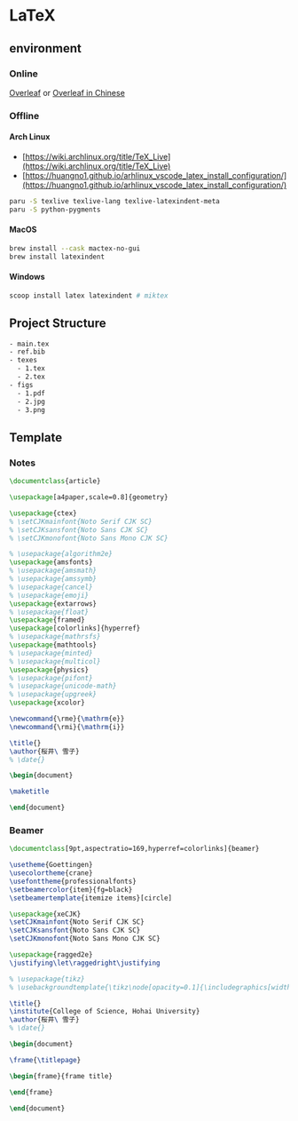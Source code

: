 # LaTeX

## environment

### Online

[Overleaf](https://www.overleaf.com/) or [Overleaf in Chinese](https://cn.overleaf.com/)

### Offline

#### Arch Linux

- [https://wiki.archlinux.org/title/TeX_Live](https://wiki.archlinux.org/title/TeX_Live)
- [https://huangno1.github.io/arhlinux_vscode_latex_install_configuration/](https://huangno1.github.io/arhlinux_vscode_latex_install_configuration/)

```sh
paru -S texlive texlive-lang texlive-latexindent-meta
paru -S python-pygments
```

#### MacOS

```sh
brew install --cask mactex-no-gui
brew install latexindent
```

#### Windows

```sh
scoop install latex latexindent # miktex
```

## Project Structure

```sh
- main.tex
- ref.bib
- texes
  - 1.tex
  - 2.tex
- figs
  - 1.pdf
  - 2.jpg
  - 3.png
```

## Template

### Notes

```latex
\documentclass{article}

\usepackage[a4paper,scale=0.8]{geometry}

\usepackage{ctex}
% \setCJKmainfont{Noto Serif CJK SC}
% \setCJKsansfont{Noto Sans CJK SC}
% \setCJKmonofont{Noto Sans Mono CJK SC}

% \usepackage{algorithm2e}
\usepackage{amsfonts}
% \usepackage{amsmath}
% \usepackage{amssymb}
% \usepackage{cancel}
% \usepackage{emoji}
\usepackage{extarrows}
% \usepackage{float}
\usepackage{framed}
\usepackage[colorlinks]{hyperref}
% \usepackage{mathrsfs}
\usepackage{mathtools}
% \usepackage{minted}
% \usepackage{multicol}
\usepackage{physics}
% \usepackage{pifont}
% \usepackage{unicode-math}
% \usepackage{upgreek}
\usepackage{xcolor}

\newcommand{\rme}{\mathrm{e}}
\newcommand{\rmi}{\mathrm{i}}

\title{}
\author{桜井\ 雪子}
% \date{}

\begin{document}

\maketitle

\end{document}
```

### Beamer

```latex
\documentclass[9pt,aspectratio=169,hyperref=colorlinks]{beamer}

\usetheme{Goettingen}
\usecolortheme{crane}
\usefonttheme{professionalfonts}
\setbeamercolor{item}{fg=black}
\setbeamertemplate{itemize items}[circle]

\usepackage{xeCJK}
\setCJKmainfont{Noto Serif CJK SC}
\setCJKsansfont{Noto Sans CJK SC}
\setCJKmonofont{Noto Sans Mono CJK SC}

\usepackage{ragged2e}
\justifying\let\raggedright\justifying

% \usepackage{tikz}
% \usebackgroundtemplate{\tikz\node[opacity=0.1]{\includegraphics[width=\paperwidth]{background.jpeg}};}

\title{}
\institute{College of Science, Hohai University}
\author{桜井\ 雪子}
% \date{}

\begin{document}

\frame{\titlepage}

\begin{frame}{frame title}

\end{frame}

\end{document}
```
